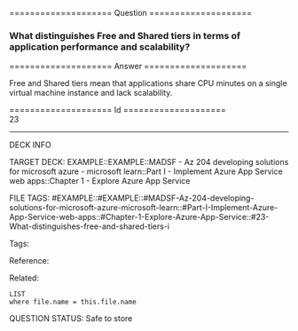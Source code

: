 ==================== Question ====================  

### What distinguishes Free and Shared tiers in terms of application performance and scalability?  

==================== Answer ====================  

Free and Shared tiers mean that applications share CPU minutes on a single virtual machine instance and lack scalability.

==================== Id ====================  
23

---

DECK INFO

TARGET DECK: EXAMPLE::EXAMPLE::MADSF - Az 204 developing solutions for microsoft azure - microsoft learn::Part I - Implement Azure App Service web apps::Chapter 1 - Explore Azure App Service

FILE TAGS: #EXAMPLE::#EXAMPLE::#MADSF-Az-204-developing-solutions-for-microsoft-azure-microsoft-learn::#Part-I-Implement-Azure-App-Service-web-apps::#Chapter-1-Explore-Azure-App-Service::#23-What-distinguishes-free-and-shared-tiers-i

Tags:

Reference:

Related:

```dataview
LIST
where file.name = this.file.name
```

QUESTION STATUS: Safe to store
